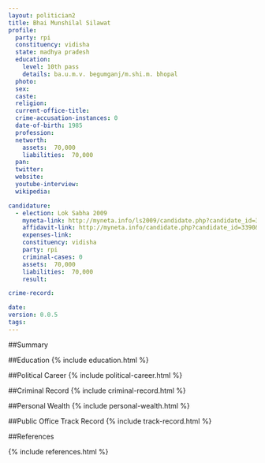 ```yaml
---
layout: politician2
title: Bhai Munshilal Silawat
profile: 
  party: rpi
  constituency: vidisha
  state: madhya pradesh
  education: 
    level: 10th pass
    details: ba.u.m.v. begumganj/m.shi.m. bhopal
  photo: 
  sex: 
  caste: 
  religion: 
  current-office-title: 
  crime-accusation-instances: 0
  date-of-birth: 1985
  profession: 
  networth: 
    assets:  70,000
    liabilities:  70,000
  pan: 
  twitter: 
  website: 
  youtube-interview: 
  wikipedia: 

candidature: 
  - election: Lok Sabha 2009
    myneta-link: http://myneta.info/ls2009/candidate.php?candidate_id=3390
    affidavit-link: http://myneta.info/candidate.php?candidate_id=3390&scan=original
    expenses-link: 
    constituency: vidisha 
    party: rpi
    criminal-cases: 0
    assets:  70,000
    liabilities:  70,000
    result:  

crime-record: 

date: 
version: 0.0.5
tags: 
---
```

##Summary


##Education
{% include education.html %}


##Political Career
{% include political-career.html %}


##Criminal Record
{% include criminal-record.html %}


##Personal Wealth
{% include personal-wealth.html %}


##Public Office Track Record
{% include track-record.html %}


##References


{% include references.html %}